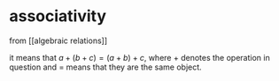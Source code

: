 # associativity
from [[algebraic relations]]

it means that $a + (b + c) = (a + b) + c$, where $+$ denotes the operation in question and $=$ means that they are the same object.